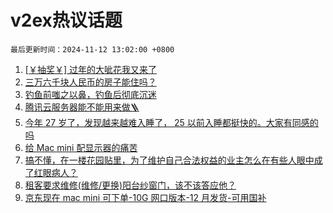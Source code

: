 # v2ex热议话题

`最后更新时间：2024-11-12 13:02:00 +0800`

1. [[￥抽奖￥] 过年的大呲花我又来了](https://www.v2ex.com/t/1088617)
1. [三万六千块人民币的房子能住吗？](https://www.v2ex.com/t/1088705)
1. [钓鱼前嗤之以鼻，钓鱼后彻底沉迷](https://www.v2ex.com/t/1088573)
1. [腾讯云服务器能不能用来做🪜](https://www.v2ex.com/t/1088605)
1. [今年 27 岁了，发现越来越难入睡了， 25 以前入睡都挺快的。大家有同感的吗](https://www.v2ex.com/t/1088570)
1. [给 Mac mini 配显示器的痛苦](https://www.v2ex.com/t/1088606)
1. [搞不懂，在一楼花园贴里，为了维护自己合法权益的业主怎么在有些人眼中成了红眼病人？](https://www.v2ex.com/t/1088610)
1. [租客要求维修(维修/更换)阳台纱窗门，该不该答应他？](https://www.v2ex.com/t/1088579)
1. [京东现在 mac mini 可下单-10G 网口版本-12 月发货-可用国补](https://www.v2ex.com/t/1088736)

